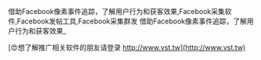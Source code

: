 借助Facebook像素事件追踪，了解用户行为和获客效果,Facebook采集软件,Facebook发帖工具,Facebook采集群发
借助Facebook像素事件追踪，了解用户行为和获客效果_

[😍想了解推广相关软件的朋友请登录 http://www.vst.tw](http://www.vst.tw)



